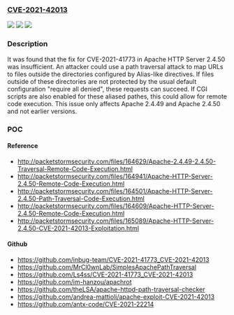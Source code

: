 ### [CVE-2021-42013](https://cve.mitre.org/cgi-bin/cvename.cgi?name=CVE-2021-42013)
![](https://img.shields.io/static/v1?label=Product&message=Apache%20HTTP%20Server&color=blue)
![](https://img.shields.io/static/v1?label=Version&message=Apache%20HTTP%20Server%3D%202.4.49%20&color=brighgreen)
![](https://img.shields.io/static/v1?label=Vulnerability&message=CWE-22%20Improper%20Limitation%20of%20a%20Pathname%20to%20a%20Restricted%20Directory%20('Path%20Traversal')&color=brighgreen)

### Description

It was found that the fix for CVE-2021-41773 in Apache HTTP Server 2.4.50 was insufficient. An attacker could use a path traversal attack to map URLs to files outside the directories configured by Alias-like directives. If files outside of these directories are not protected by the usual default configuration "require all denied", these requests can succeed. If CGI scripts are also enabled for these aliased pathes, this could allow for remote code execution. This issue only affects Apache 2.4.49 and Apache 2.4.50 and not earlier versions.

### POC

#### Reference
- http://packetstormsecurity.com/files/164629/Apache-2.4.49-2.4.50-Traversal-Remote-Code-Execution.html
- http://packetstormsecurity.com/files/164941/Apache-HTTP-Server-2.4.50-Remote-Code-Execution.html
- http://packetstormsecurity.com/files/164501/Apache-HTTP-Server-2.4.50-Path-Traversal-Code-Execution.html
- http://packetstormsecurity.com/files/164609/Apache-HTTP-Server-2.4.50-Remote-Code-Execution.html
- http://packetstormsecurity.com/files/165089/Apache-HTTP-Server-2.4.50-CVE-2021-42013-Exploitation.html

#### Github
- https://github.com/inbug-team/CVE-2021-41773_CVE-2021-42013
- https://github.com/MrCl0wnLab/SimplesApachePathTraversal
- https://github.com/Ls4ss/CVE-2021-41773_CVE-2021-42013
- https://github.com/im-hanzou/apachrot
- https://github.com/theLSA/apache-httpd-path-traversal-checker
- https://github.com/andrea-mattioli/apache-exploit-CVE-2021-42013
- https://github.com/antx-code/CVE-2021-22214

